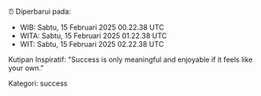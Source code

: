⏰ Diperbarui pada:
- WIB: Sabtu, 15 Februari 2025 00.22.38 UTC
- WITA: Sabtu, 15 Februari 2025 01.22.38 UTC
- WIT: Sabtu, 15 Februari 2025 02.22.38 UTC

Kutipan Inspiratif:
"Success is only meaningful and enjoyable if it feels like your own."


Kategori: success


